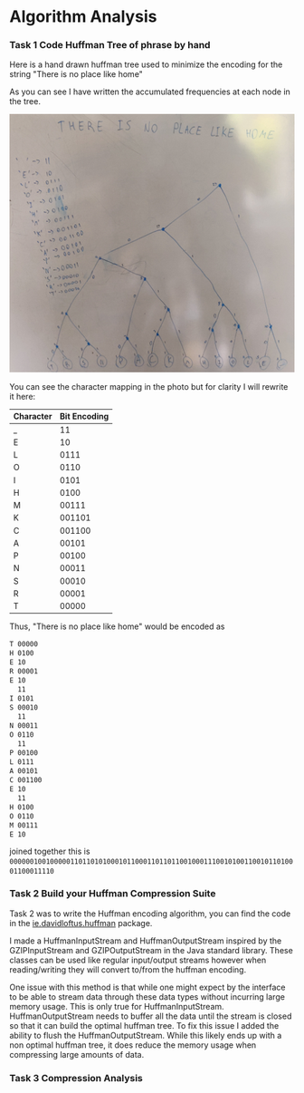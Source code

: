 # Algorithm Analysis

### Task 1 Code Huffman Tree of phrase by hand

Here is a hand drawn huffman tree used to minimize the encoding for the string "There is no place like home"

As you can see I have written the accumulated frequencies at each node in the tree.

![Huffman Tree Drawing](huffman_tree.jpg)

You can see the character mapping in the photo but for clarity I will rewrite it here:

| Character | Bit Encoding |
|-----------|--------------|
| _         | 11           |
| E         | 10           |
| L         | 0111         |
| O         | 0110         |
| I         | 0101         |
| H         | 0100         |
| M         | 00111        |
| K         | 001101       |
| C         | 001100       |
| A         | 00101        |
| P         | 00100        |
| N         | 00011        |
| S         | 00010        |
| R         | 00001        |
| T         | 00000        |

Thus, "There is no place like home" would be encoded as
```
T 00000
H 0100
E 10
R 00001
E 10
  11
I 0101
S 00010
  11
N 00011
O 0110
  11
P 00100
L 0111
A 00101
C 001100
E 10
  11
H 0100
O 0110
M 00111
E 10
```

joined together this is
`000000100100000110110101000101100011011011001000111001010011001011010001100011110`

### Task 2 Build your Huffman Compression Suite

Task 2 was to write the Huffman encoding algorithm, you can find the code in the
[ie.davidloftus.huffman](../src/main/java/ie/davidloftus/huffman)
package.

I made a HuffmanInputStream and HuffmanOutputStream inspired by the GZIPInputStream and GZIPOutputStream in the Java
standard library. These classes can be used like regular input/output streams however when reading/writing they will
convert to/from the huffman encoding.

One issue with this method is that while one might expect by the interface to be able to stream data through these
data types without incurring large memory usage. This is only true for HuffmanInputStream. HuffmanOutputStream needs to
buffer all the data until the stream is closed so that it can build the optimal huffman tree. To fix this issue I added
the ability to flush the HuffmanOutputStream. While this likely ends up with a non optimal huffman tree, it does
reduce the memory usage when compressing large amounts of data.

### Task 3 Compression Analysis
